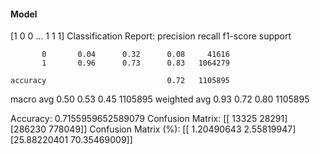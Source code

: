 #### Model
[1 0 0 ... 1 1 1]
Classification Report:
              precision    recall  f1-score   support

           0       0.04      0.32      0.08     41616
           1       0.96      0.73      0.83   1064279

    accuracy                           0.72   1105895
   macro avg       0.50      0.53      0.45   1105895
weighted avg       0.93      0.72      0.80   1105895

Accuracy: 0.7155959652589079
Confusion Matrix:
[[ 13325  28291]
 [286230 778049]]
Confusion Matrix (%):
[[ 1.20490643  2.55819947]
 [25.88220401 70.35469009]]
